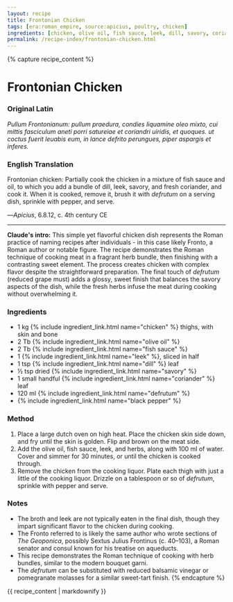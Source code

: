 ```yaml
---
layout: recipe
title: Frontonian Chicken
tags: [era:roman_empire, source:apicius, poultry, chicken]
ingredients: [chicken, olive oil, fish sauce, leek, dill, savory, coriander, defrutum, pepper]
permalink: /recipe-index/frontonian-chicken.html
---
```


{% capture recipe_content %}
# Frontonian Chicken

### Original Latin
*Pullum Frontonianum: pullum praedura, condies liquamine oleo mixto, cui mittis fasciculum aneti porri satureiae et coriandri uiridis, et quoques. ut coctus fuerit leuabis eum, in lance defrito perungues, piper aspargis et inferes.*

### English Translation
Frontonian chicken: Partially cook the chicken in a mixture of fish sauce and oil, to which you add a bundle of dill, leek, savory, and fresh coriander, and cook it. When it is cooked, remove it, brush it with *defrutum* on a serving dish, sprinkle with pepper, and serve.

—*Apicius*, 6.8.12, c. 4th century CE

___

**Claude's intro:** This simple yet flavorful chicken dish represents the Roman practice of naming recipes after individuals - in this case likely Fronto, a Roman author or notable figure. The recipe demonstrates the Roman technique of cooking meat in a fragrant herb bundle, then finishing with a contrasting sweet element. The process creates chicken with complex flavor despite the straightforward preparation. The final touch of *defrutum* (reduced grape must) adds a glossy, sweet finish that balances the savory aspects of the dish, while the fresh herbs infuse the meat during cooking without overwhelming it.

### Ingredients
- 1 kg {% include ingredient_link.html name="chicken" %} thighs, with skin and bone
- 2 Tb {% include ingredient_link.html name="olive oil" %}
- 2 Tb {% include ingredient_link.html name="fish sauce" %}
- 1 {% include ingredient_link.html name="leek" %}, sliced in half
- 1 tsp {% include ingredient_link.html name="dill" %} leaf
- ½ tsp dried {% include ingredient_link.html name="savory" %}
- 1 small handful {% include ingredient_link.html name="coriander" %} leaf
- 120 ml {% include ingredient_link.html name="defrutum" %}
- {% include ingredient_link.html name="black pepper" %}

### Method
1. Place a large dutch oven on high heat. Place the chicken skin side down, and fry until the skin is golden. Flip and brown on the meat side.
2. Add the olive oil, fish sauce, leek, and herbs, along with 100 ml of water. Cover and simmer for 30 minutes, or until the chicken is cooked through.
3. Remove the chicken from the cooking liquor. Plate each thigh with just a little of the cooking liquor. Drizzle on a tablespoon or so of *defrutum*, sprinkle with pepper and serve.

### Notes
- The broth and leek are not typically eaten in the final dish, though they impart significant flavor to the chicken during cooking.
- The Fronto referred to is likely the same author who wrote sections of *The Geoponica*, possibly Sextus Julius Frontinus (c. 40–103), a Roman senator and consul known for his treatise on aqueducts.
- This recipe demonstrates the Roman technique of cooking with herb bundles, similar to the modern bouquet garni.
- The *defrutum* can be substituted with reduced balsamic vinegar or pomegranate molasses for a similar sweet-tart finish.
{% endcapture %}

{{ recipe_content | markdownify }}